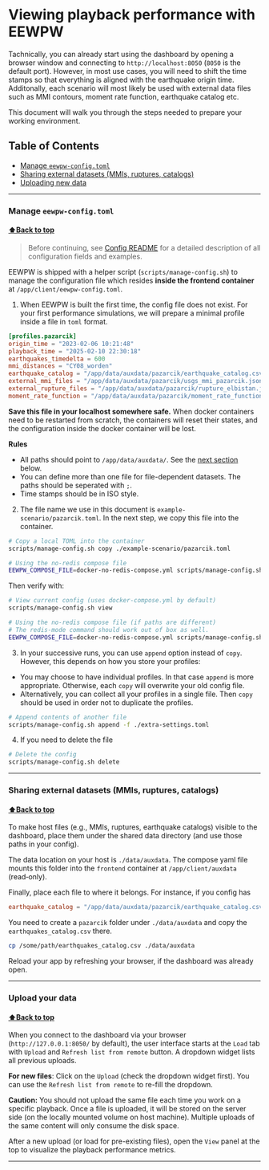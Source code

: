 # Viewing playback performance with EEWPW

Tachnically, you can already start using the dashboard by opening a browser window and connecting to `http://localhost:8050` (`8050` is the default port). However, in most use cases, you will need to shift the time stamps  so that everything is aligned with the earthquake origin time. Additonally, each scenario will most likely be used with external data files such as MMI contours, moment rate function, earthquake catalog etc.

This document will walk you through the steps needed to prepare your working environment.

## Table of Contents
- [Manage `eewpw-config.toml`](#manage-eewpw-configtoml)
- [Sharing external datasets (MMIs, ruptures, catalogs)](#sharing-external-datasets-mmis-ruptures-catalogs)
- [Uploading new data](#upload-your-data)

---


### Manage `eewpw-config.toml`
#### [⬆Back to top](#viewing-playback-performance-with-eewpw)

> Before continuing, see [Config README](README_CONFIG.md) for a detailed description of all configuration fields and examples. 

EEWPW is shipped with a helper script (`scripts/manage-config.sh`) to manage the configuration file which resides **inside the frontend container** at `/app/client/eewpw-config.toml`. 

1. When EEWPW is built the first time, the config file does not exist. For your first performance simulations, we will prepare a minimal profile inside a file in `toml` format. 

```toml
[profiles.pazarcik]
origin_time = "2023-02-06 10:21:48"
playback_time = "2025-02-10 22:30:18"
earthquakes_timedelta = 600
mmi_distances = "CY08_worden"
earthquake_catalog = "/app/data/auxdata/pazarcik/earthquake_catalog.csv"
external_mmi_files = "/app/data/auxdata/pazarcik/usgs_mmi_pazarcik.json"
external_rupture_files = "/app/data/auxdata/pazarcik/rupture_elbistan.json; /app/data/auxdata/pazarcik/rupture_pazarcik.json"
moment_rate_function = "/app/data/auxdata/pazarcik/moment_rate_function.mr"
```

**Save this file in your localhost somewhere safe.** When docker containers need to be restarted from scratch, the containers will reset their states, and the configuration inside the docker container will be lost.

**Rules**
- All paths should point to `/app/data/auxdata/`. See the [next section](#sharing-external-datasets-mmis-ruptures-catalogs) below.
- You can define more than one file for file-dependent datasets. The paths should be seperated with `;`.
- Time stamps should be in ISO style.

2. The file name we use in this document is `example-scenario/pazarcik.toml`. In the next step, we copy this file into the container. 
```bash
# Copy a local TOML into the container
scripts/manage-config.sh copy ./example-scenario/pazarcik.toml

# Using the no-redis compose file
EEWPW_COMPOSE_FILE=docker-no-redis-compose.yml scripts/manage-config.sh copy ./example-scenario/pazarcik.toml
```

Then verify with:

```bash
# View current config (uses docker-compose.yml by default)
scripts/manage-config.sh view

# Using the no-redis compose file (if paths are different)
# The redis-mode command should work out of box as well.
EEWPW_COMPOSE_FILE=docker-no-redis-compose.yml scripts/manage-config.sh view
```

3. In your successive runs, you can use `append` option instead of `copy`. However, this depends on how you store your profiles: 
- You may choose to have individual profiles. In that case `append` is more appropriate. Otherwise, each `copy` will overwrite your old config file. 
- Alternatively, you can collect all your profiles in a single file. Then `copy` should be used in order not to duplicate the profiles.

```bash
# Append contents of another file
scripts/manage-config.sh append -f ./extra-settings.toml
```

4. If you need to delete the file
```bash
# Delete the config
scripts/manage-config.sh delete
```


---

### Sharing external datasets (MMIs, ruptures, catalogs)
#### [⬆Back to top](#viewing-playback-performance-with-eewpw)

To make host files (e.g., MMIs, ruptures, earthquake catalogs) visible to the dashboard, place them under the shared data directory (and use those paths in your config).

The data location on your host is `./data/auxdata`. The compose yaml file mounts this folder into the `frontend` container at `/app/client/auxdata` (read‑only).

Finally, place each file to where it belongs. For instance, if you config has 
```toml
earthquake_catalog = "/app/data/auxdata/pazarcik/earthquake_catalog.csv"
```

You need to create a `pazarcik` folder under `./data/auxdata` and copy the `earthquakes_catalog.csv` there.
```bash
cp /some/path/earthquakes_catalog.csv ./data/auxdata
```

Reload your app by refreshing your browser, if the dashboard was already open.

---

### Upload your data
#### [⬆Back to top](#viewing-playback-performance-with-eewpw)

When you connect to the dashboard via your browser (`http://127.0.0.1:8050/` by default), the user interface starts at the `Load` tab with `Upload` and `Refresh list from remote` button. A dropdown widget lists all previous uploads.

**For new files**: Click on the `Upload` (check the dropdown widget first). You can use the `Refresh list from remote` to re-fill the dropdown.

**Caution:** You should not upload the same file each time you work on a specific playback. Once a file is uploaded, it will be stored on the server side (on the locally mounted volume on host machine). Multiple uploads of the same content will only consume the disk space.

After a new upload (or load for pre-existing files), open the `View` panel at the top to visualize the playback performance metrics.

---